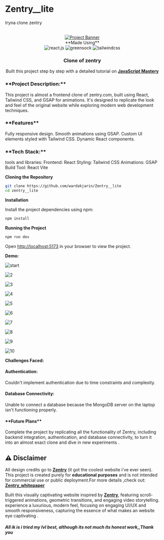 # Zentry__lite
tryna clone zentry



<div align="center">
  <br />
    <a href="https://github.com/wardakjarin" target="_blank">
      <img src="https://www.bee.com/wp-content/uploads/2024/05/frc-69ef1e7269edf7176637eb1f109bfecb.jpg" alt="Project Banner">
    </a>
  <br />
**Made Using**
  <div>
    <img src="https://img.shields.io/badge/-React_JS-black?style=for-the-badge&logoColor=white&logo=react&color=61DAFB" alt="react.js" />
    <img src="https://img.shields.io/badge/-GSAP-black?style=for-the-badge&logoColor=white&logo=greensock&color=88CE02" alt="greensock" />
    <img src="https://img.shields.io/badge/-Tailwind_CSS-black?style=for-the-badge&logoColor=white&logo=tailwindcss&color=06B6D4" alt="tailwindcss" />
  </div>

  <h3 align="center">Clone of zentry</h3>

   <div align="center">
     Built this project step by step with a detailed tutorial on <a href="https://www.youtube.com/@javascriptmastery/videos" target="_blank"><b>JavaScript Mastery</b></a> 
    </div>
</div>
<div>
 <h3> **Project Description:**</h3>
This project is almost a frontend clone of zentry.com, built using React, Tailwind CSS, and GSAP for animations. It's designed to replicate the look and feel of the original website while exploring modern web development techniques.
</div>
<div>
<h3>**Features**</h3>
Fully responsive design.
Smooth animations using GSAP.
Custom UI elements styled with Tailwind CSS.
Dynamic React components.
</div>
<div>
<h3>**Tech Stack:**</h3>
tools and libraries:
Frontend: React
Styling: Tailwind CSS
Animations: GSAP
Build Tool: React Vite
</div>

**Cloning the Repository**

```bash
git clone https://github.com/wardakjarin/Zentry__lite
cd zentry__lite
```

**Installation**

Install the project dependencies using npm:

```bash
npm install
```

**Running the Project**

```bash
npm run dev
```

Open [http://localhost:5173](http://localhost:5173) in your browser to view the project.

**Demo:**



![start](<Screenshot 2024-12-06 212255.png>)

![2](<Screenshot 2024-12-06 212304.png>)

![3](<Screenshot 2024-12-06 212310.png>)

![4](<Screenshot 2024-12-06 212316.png>)

![5](<Screenshot 2024-12-06 212325.png>)

![6](<Screenshot 2024-12-06 212325.png>)

![7](<Screenshot 2024-12-06 212336.png>)

![8](<Screenshot 2024-12-06 212341.png>)

![9](<Screenshot 2024-12-06 212349.png>)

![10](<Screenshot 2024-12-06 212353.png>)



**Challenges Faced:**
<h4>Authentication:</h4> Couldn't implement authentication due to time constraints and complexity.
<h4>Database Connectivity:</h4> Unable to connect a database because the MongoDB server on the laptop isn't functioning properly.
<h4>**Future Plans**</h4>
Complete the project by replicating all the functionality of Zentry, including backend integration, authentication, and database connectivity, to turn it into an almost exact clone and dive in new experiments .

## ⚠️ Disclaimer

All design credits go to **[Zentry](https://zentry.com/)** (it got the coolest website i've ever seen). This project is created purely for **educational purposes** and is not intended for commercial use or public deployment.For more details ,check out:
**[Zentry_whitepaper](https://zentry.com/whitepaper)**

Built this visually captivating website inspired by **[Zentry](https://zentry.com/)**, featuring scroll-triggered animations, geometric transitions, and engaging video storytelling. experience a luxurious, modern feel, focusing on engaging UI/UX and smooth responsiveness, capturing the essence of what makes an website eye captivating .


<h5>All ik is i tried my lvl best, although its not much its honest work,,Thank you</h5>